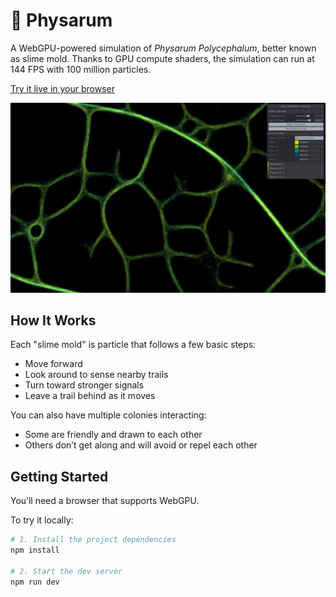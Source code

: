 # 🦠 Physarum

A WebGPU-powered simulation of _Physarum Polycephalum_, better known as slime mold.
Thanks to GPU compute shaders, the simulation can run at 144 FPS with 100 million particles.

[Try it live in your browser](https://tobiaslrn.github.io/physarum/)

![Physarum simulation example](resources/example_cells.jpg)

## How It Works

Each "slime mold" is particle that follows a few basic steps:

- Move forward
- Look around to sense nearby trails
- Turn toward stronger signals
- Leave a trail behind as it moves

You can also have multiple colonies interacting:

- Some are friendly and drawn to each other
- Others don’t get along and will avoid or repel each other

## Getting Started

You’ll need a browser that supports WebGPU.

To try it locally:

```bash
# 1. Install the project dependencies
npm install

# 2. Start the dev server
npm run dev
```
